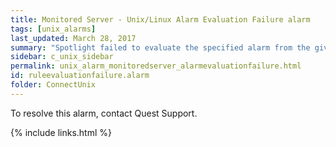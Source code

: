 ```yaml
---
title: ﻿Monitored Server - Unix/Linux Alarm Evaluation Failure alarm
tags: [unix_alarms]
last_updated: March 28, 2017
summary: "Spotlight failed to evaluate the specified alarm from the given collection."
sidebar: c_unix_sidebar
permalink: unix_alarm_monitoredserver_alarmevaluationfailure.html
id: ruleevaluationfailure.alarm
folder: ConnectUnix
---
```



To resolve this alarm, contact Quest Support.


{% include links.html %}
